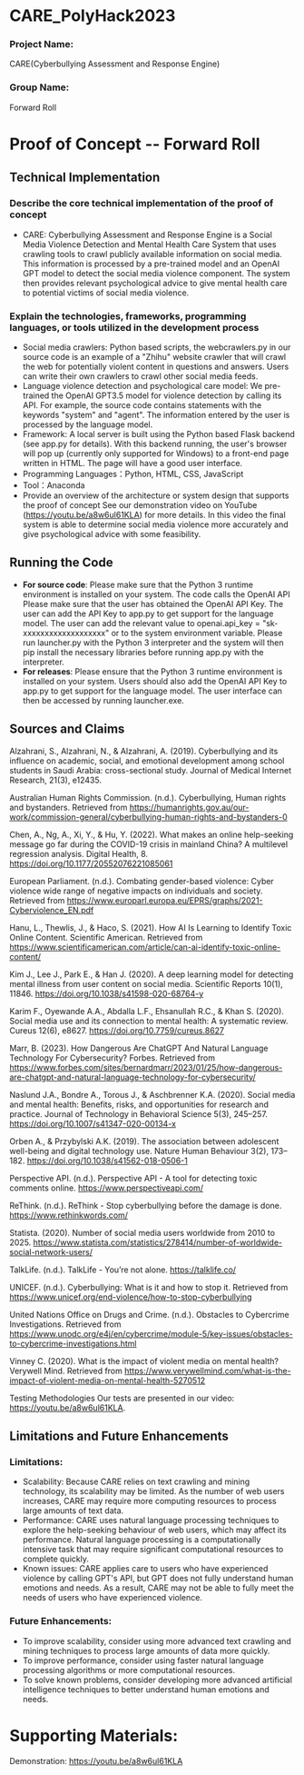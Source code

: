 # CARE_PolyHack2023

### Project Name:
CARE(Cyberbullying Assessment and Response Engine)

### Group Name:
Forward Roll



# Proof of Concept -- Forward Roll

## Technical Implementation
### **Describe the core technical implementation of the proof of concept**

- CARE: Cyberbullying Assessment and Response Engine is a Social Media Violence Detection and Mental Health Care System that uses crawling tools to crawl publicly available information on social media. This information is processed by a pre-trained model and an OpenAI GPT model to detect the social media violence component. The system then provides relevant psychological advice to give mental health care to potential victims of social media violence.

### **Explain the technologies, frameworks, programming languages, or tools utilized in the development process**
- Social media crawlers: Python based scripts, the webcrawlers.py in our source code is an example of a "Zhihu" website crawler that will crawl the web for potentially violent content in questions and answers. Users can write their own crawlers to crawl other social media feeds.
- Language violence detection and psychological care model: We pre-trained the OpenAI GPT3.5 model for violence detection by calling its API. For example, the source code contains statements with the keywords "system" and "agent". The information entered by the user is processed by the language model.
- Framework: A local server is built using the Python based Flask backend (see app.py for details). With this backend running, the user's browser will pop up (currently only supported for Windows) to a front-end page written in HTML. The page will have a good user interface.
- Programming Languages：Python, HTML, CSS, JavaScript
- Tool：Anaconda
- Provide an overview of the architecture or system design that supports the proof of concept
See our demonstration video on YouTube (https://youtu.be/a8w6ul61KLA) for more details. In this video the final system is able to determine social media violence more accurately and give psychological advice with some feasibility.

## Running the Code
- **For source code**: 
Please make sure that the Python 3 runtime environment is installed on your system. The code calls the OpenAI API Please make sure that the user has obtained the OpenAI API Key. The user can add the API Key to app.py to get support for the language model. The user can add the relevant value to openai.api_key = "sk-xxxxxxxxxxxxxxxxxxx" or to the system environment variable. Please run launcher.py with the Python 3 interpreter and the system will then pip install the necessary libraries before running app.py with the interpreter.
- **For releases**: 
Please ensure that the Python 3 runtime environment is installed on your system. Users should also add the OpenAI API Key to app.py to get support for the language model. The user interface can then be accessed by running launcher.exe.

## Sources and Claims
Alzahrani, S., Alzahrani, N., & Alzahrani, A. (2019). Cyberbullying and its influence on academic, social, and emotional development among school students in Saudi Arabia: cross-sectional study. Journal of Medical Internet Research, 21(3), e12435. 
 
Australian Human Rights Commission. (n.d.). Cyberbullying, Human rights and bystanders. Retrieved from https://humanrights.gov.au/our-work/commission-general/cyberbullying-human-rights-and-bystanders-0 
 
Chen, A., Ng, A., Xi, Y., & Hu, Y. (2022). What makes an online help-seeking message go far during the COVID-19 crisis in mainland China? A multilevel regression analysis. Digital Health, 8. https://doi.org/10.1177/20552076221085061 
 
European Parliament. (n.d.). Combating gender-based violence: Cyber violence wide range of negative impacts on individuals and society. Retrieved from https://www.europarl.europa.eu/EPRS/graphs/2021-Cyberviolence_EN.pdf  
 
Hanu, L., Thewlis, J., & Haco, S. (2021). How AI Is Learning to Identify Toxic Online Content. Scientific American. Retrieved from https://www.scientificamerican.com/article/can-ai-identify-toxic-online-content/  
 
Kim J., Lee J., Park E., & Han J. (2020). A deep learning model for detecting mental illness from user content on social media. Scientific Reports 10(1), 11846. https://doi.org/10.1038/s41598-020-68764-y 
 
Karim F., Oyewande A.A., Abdalla L.F., Ehsanullah R.C., & Khan S. (2020). Social media use and its connection to mental health: A systematic review. Cureus 12(6), e8627. https://doi.org/10.7759/cureus.8627 
 
Marr, B. (2023). How Dangerous Are ChatGPT And Natural Language Technology For Cybersecurity? Forbes. Retrieved from https://www.forbes.com/sites/bernardmarr/2023/01/25/how-dangerous-are-chatgpt-and-natural-language-technology-for-cybersecurity/ 
 
Naslund J.A., Bondre A., Torous J., & Aschbrenner K.A. (2020). Social media and mental health: Benefits, risks, and opportunities for research and practice. Journal of Technology in Behavioral Science 5(3), 245–257. https://doi.org/10.1007/s41347-020-00134-x 
 
Orben A., & Przybylski A.K. (2019). The association between adolescent well-being and digital technology use. Nature Human Behaviour 3(2), 173–182. https://doi.org/10.1038/s41562-018-0506-1 
 
Perspective API. (n.d.). Perspective API - A tool for detecting toxic comments online. https://www.perspectiveapi.com/ 
 
ReThink. (n.d.). ReThink - Stop cyberbullying before the damage is done. https://www.rethinkwords.com/ 
 
Statista. (2020). Number of social media users worldwide from 2010 to 2025. https://www.statista.com/statistics/278414/number-of-worldwide-social-network-users/ 
 
TalkLife. (n.d.). TalkLife - You’re not alone. https://talklife.co/ 
 
UNICEF. (n.d.). Cyberbullying: What is it and how to stop it. Retrieved from https://www.unicef.org/end-violence/how-to-stop-cyberbullying  
 
United Nations Office on Drugs and Crime. (n.d.). Obstacles to Cybercrime Investigations. Retrieved from https://www.unodc.org/e4j/en/cybercrime/module-5/key-issues/obstacles-to-cybercrime-investigations.html 
 
Vinney C. (2020). What is the impact of violent media on mental health? Verywell Mind. Retrieved from https://www.verywellmind.com/what-is-the-impact-of-violent-media-on-mental-health-5270512 

Testing Methodologies
Our tests are presented in our video: https://youtu.be/a8w6ul61KLA.

## Limitations and Future Enhancements
### Limitations: 
- Scalability: Because CARE relies on text crawling and mining technology, its scalability may be limited. As the number of web users increases, CARE may require more computing resources to process large amounts of text data.
- Performance: CARE uses natural language processing techniques to explore the help-seeking behaviour of web users, which may affect its performance. Natural language processing is a computationally intensive task that may require significant computational resources to complete quickly.
- Known issues: CARE applies care to users who have experienced violence by calling GPT's API, but GPT does not fully understand human emotions and needs. As a result, CARE may not be able to fully meet the needs of users who have experienced violence.
### Future Enhancements:
- To improve scalability, consider using more advanced text crawling and mining techniques to process large amounts of data more quickly.
- To improve performance, consider using faster natural language processing algorithms or more computational resources.
- To solve known problems, consider developing more advanced artificial intelligence techniques to better understand human emotions and needs.

# Supporting Materials:
Demonstration: https://youtu.be/a8w6ul61KLA


